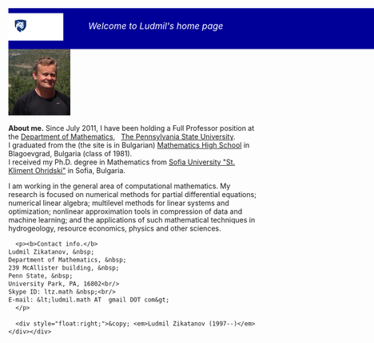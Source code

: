 <div style="width:1024px;height:72px;background-color:rgb(0,0,153);padding:10px 0px 0px 0px">
  
  <div style="float:left; margin: 0px 0px 0px 0px"><a href="http://www.psu.edu"><img  src="/assets/img/psu_logo.png" alt="Penn State Mark"/></a></div>
  
  <div style="float: left; margin: 15px 0px 0px 50px;color:white;font-size:1.25em;font-style:italic">Welcome to Ludmil's home page</div>

  <div style="float:right;margin:0px 10px 0px 0px"><a href="http://ccma.math.psu.edu"><img src="/assets/img/logotoccma.png" alt="CCMA AT PSU"/></a></div>
</div>

<div class="alltxt">
  <div class="lefty">
    <img src = "/assets/img/l1_2014.jpg" alt="Ludmil's Picture (2014, Acumuer)"	 style="width:124px" />
  </div>
  <div class="righty">
    <p style="border:none"><b>About me.</b>  Since July 2011, I have been holding a Full Professor position at
      the <a href="http://www.math.psu.edu/">Department of Mathematics</a>, &nbsp; <a href="http://www.psu.edu/">The
	Pennsylvania State University</a>. <br/>
      I graduated from the (the site is in Bulgarian) <a href="http://www.pmg-blg.com/">Mathematics High
	School</a> in Blagoevgrad, Bulgaria (class of 1981).<br/>
      I received my Ph.D. degree in Mathematics from
      <a href="https://www.fmi.uni-sofia.bg/en">Sofia University &quot;St. Kliment Ohridski&quot;</a> in Sofia, Bulgaria.
    </p>
  </div>
  <div class="y"></div>
  <p>
    I am working in the general area of computational mathematics. My
    research is focused on numerical methods for partial differential
    equations; numerical linear algebra; multilevel methods for linear
    systems and optimization; nonlinear approximation tools in compression
    of data and machine learning; and the applications of such
    mathematical techniques in hydrogeology, resource economics, physics
    and other sciences.
  </p>
</div>

<!--
    <div class="xlefty">
      <p style="border:none"><b>Publications</b><b>.</b></p>
      
      <p style="border:none;white-space:nowrap;padding-top:0px;padding-bottom:0px" >
	<a href="https://scholar.google.com/citations?user=7QW688MAAAAJ&hl=en">
	  [html (Google Scholar)]</a>
	&nbsp; 
	<a href="https://mathscinet.ams.org/mathscinet/MRAuthorID/321919">
	  [html (MathSciNet)]</a>&nbsp;<a href="arxiv_list">[html (arxiv)]</a>&nbsp;<a href="http://zbmath.org/?q=ai:zikatanov.ludmil-t">[html (Zentralblatt MATH)]</a>&nbsp; 
	<a href="http://www.mathnet.ru/php/person.phtml?option_lang=eng&amp;personid=39886">[html(Math-Net.Ru)]</a>
      </p>
      
      <div class="x"></div>
      
      <p style="border-top:2px solid #888;border-bottom:none;font-size:1em;">
	<b>Ph.D. students.</b></p>
      <ul>
	<li>
	  <b>Current Ph.D. students:</b>&nbsp;Cheng Zuo
	</li>
	<li><b>Former students:</b>&nbsp;A list of the Ph.D. students that I
	  have advised or co-advised in the past is found on
	  the <a href="https://genealogy.math.ndsu.nodak.edu/id.php?id=121957&amp;fChrono=1">Mathematics
	    Genealogy Project</a>.
	</li>
      </ul>
      
      <p style="border-top:2px solid #888;border-bottom:none;font-size:1em;">
	<b>Undergraduate research.</b> 
      </p>
      <ul>
	<li>
	  2017-2018: I worked with <b>Kaiyi Wu</b> (PSU student, class of 2018)
	  on adaptive Markov Chain Monte Carlo methods (undergraduate thesis).
	  In addition,
	  <a href="http://katezipp.com/">Dr. Katherine
	    Zipp</a> (Department of Agricultural Economics, Sociology, and
	  Education), Yangqingxiang Wu, Kaiyi, and I collaborated on a research project
	  modeling the migration of invasive aquatic spieces.
	  For more information, please see our 
	  <a href="https://doi.org/10.1007/s12076-019-00237-x">article</a> in 
	  <i>Letters in Spatial and Resource Sciences</i>.
	</li>

	<li>2016-2018: 
	  <a href="https://www.linkedin.com/in/tess-russo-7a486532/">Dr. Tess
	    Russo</a> (Global Development
	  Technologies), <a href="http://katezipp.com/">Dr. Katherine
	    Zipp</a>, and I worked with 
	  <b>Madeline Nyblade</b> (PSU student, class of 2018), on
	  <span style="font-style:italic;">"Numerical Modeling of
	    Agricultural-Hydrologic Systems".</span>  Maddy initiated this
	  collaborative work and you can read more details about this project
	  on <a href="https://sites.psu.edu/nyblade/research/modeling-the-agricultural-hydrologic-system-in-punjab-india/">Maddy's website.</a>
	</li>
	<li>2014: Research on Efficient algorithms
	  for <span style="font-style:italic;">planar graph drawing</span>
	  using Tutte embedding with <a href="https://www.linkedin.com/in/laura-san-roman-b44901104/"><b>Laura San Roman</b></a> (PSU student, class of
	  2016, co-mentor: J. C. Urschel).
	</li>
	<li>2013: Together
	  with <a href="http://math.mit.edu/~urschel/">John
	    C. Urschel</a> we worked with four PSU undergraduate students 
	  on <span style="font-style:italic;">"Graph
	    drawing"</span> (with <b>Maureen Gallagher</b> and <b>Colleen Tygh</b>)
	  and on <span style="font-style:italic;">"Monotone schemes for
	    convection diffusion equations"</span> (with <b>Bradley Thompson</b>
	  and <b>Dana Tobin</b>). Descriptions and reports on the research are found
	  at <a href="http://sites.psu.edu/cmus2013/">sites.psu.edu/cmus2013</a>
	</li>
      </ul>    

      <p style="border-top:2px solid #888;border-bottom:none;font-size:1em;">
	<b>Software.</b> Together with <a href="http://math.tufts.edu/faculty/xhu/">Xiaozhe
	  Hu</a> (Tufts)
	and <a href="http://math.tufts.edu/faculty/jadler">James Adler</a>
	(Tufts) I am one of the authors of
	the <a href="http://hazmath.net">HAZmath:
	  A Simple Finite Element, Graph, and Solver Library</a>, which provides
	basic finite element and graph routines.
      </p>

      <p style="border-top:2px solid #888">
	<b>Research support.</b> 
	The research support  by the National Science Foundation (NSF),
	US Department of Energy (DoE), and the Penn State's <a href="http://ccma.math.psu.edu/">Center for Computational 
	  Mathematics and Applications</a> (CCMA) is gratefully
	acknowledged. List  of past and current  NSF
	awards in which I have  been (or I am) a CoPI or the PI is found  <a
									    href="http://www.nsf.gov/awardsearch/advancedSearchResult?PIId=&amp;PIFirstName=ludmil&amp;PILastName=zikatanov&amp;IncludeCoPI=true&amp;PIOrganization=Pennsylvania+State+Univ+University+Park&amp;PIState=&amp;PIZip=&amp;PICountry=&amp;ProgOrganization=&amp;ProgEleCode=&amp;BooleanElement=All&amp;ProgRefCode=&amp;BooleanRef=All&amp;Program=&amp;ProgOfficer=&amp;Keyword=&amp;AwardNumberOperator=&amp;AwardAmount=&amp;AwardInstrument=&amp;ActiveAwards=true&amp;ExpiredAwards=true&amp;OriginalAwardDateOperator=&amp;StartDateOperator=&amp;ExpDateOperator=">here</a>.
      </p>

      <p style="border-top:none">
	<b>Miscellaneous info.</b> 
	I have a finite  <b>Erd&ouml;s-Bacon number</b> (small world, eh...) 
	This is the sum of one&apos;s Erd&ouml;s number and the 
	one&apos;s Bacon number. The former 
	can be found using the collaboration
	distance tool
	on <a href="https://mathscinet.ams.org/mathscinet/freeTools.html?version=2">MathSciNet</a>;
	and the latter can be found
	using <a href="http://oracleofbacon.org/">The Oracle of Bacon</a>
	(Documentaries and TV shows/series should be included as additional
	options in my case). A quick search shows that my Erd&ouml;s-Bacon
	number is equal to <b>6</b> 
	(click <a href="erdos_bacon/">here for more info</a>).
	One may read more about the Erd&ouml;s-Bacon number on
	Wikipedia <a href="https://en.wikipedia.org/wiki/Erdos-Bacon_number">http://en.wikipedia.org/wiki/Erd&ouml;s_Bacon_number</a>.
      </p>
      -->

      <p><b>Contact info.</b>
	Ludmil Zikatanov, &nbsp;
	Department of Mathematics, &nbsp;
	239 McAllister building, &nbsp;
	Penn State, &nbsp;
	University Park, PA, 16802<br/>
	Skype ID: ltz.math &nbsp;<br/>
	E-mail: &lt;ludmil.math AT  gmail DOT com&gt;
      </p>

      <div style="float:right;">&copy; <em>Ludmil Zikatanov (1997--)</em></div></div>




